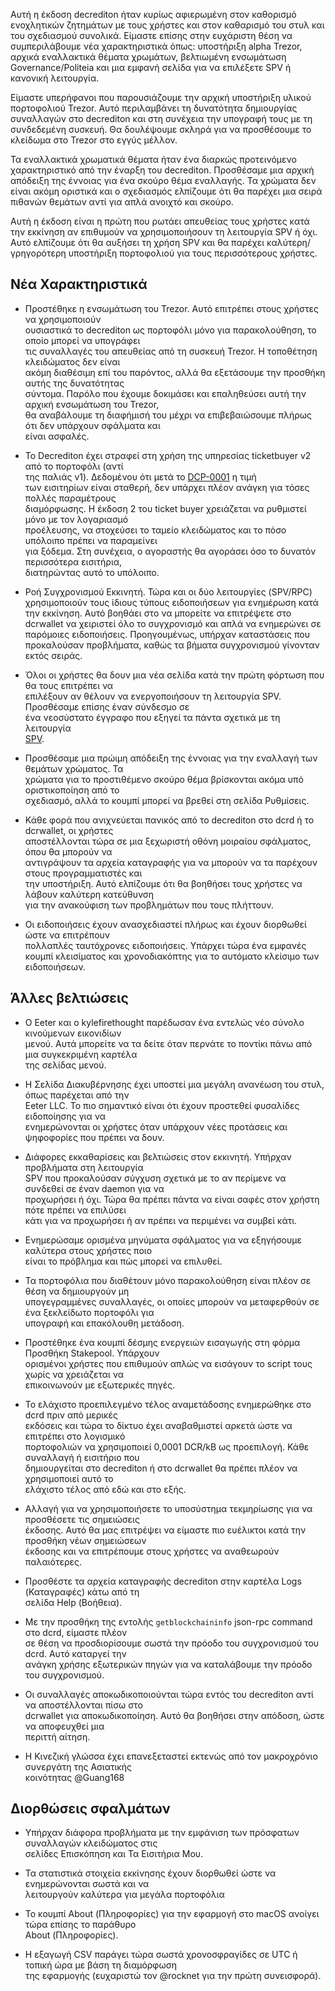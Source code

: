 Αυτή η έκδοση decrediton ήταν κυρίως αφιερωμένη στον καθορισμό ενοχλητικών ζητημάτων με τους χρήστες και στον καθαρισμό του στυλ και του σχεδιασμού συνολικά. Είμαστε επίσης στην ευχάριστη θέση να συμπεριλάβουμε νέα χαρακτηριστικά όπως: υποστήριξη alpha Trezor, αρχικά εναλλακτικά θέματα χρωμάτων, βελτιωμένη ενσωμάτωση Governance/Politeia και μια εμφανή σελίδα για να επιλέξετε SPV ή κανονική λειτουργία.

Είμαστε υπερήφανοι που παρουσιάζουμε την αρχική υποστήριξη υλικού πορτοφολιού Trezor. Αυτό περιλαμβάνει τη δυνατότητα δημιουργίας συναλλαγών στο decrediton και στη συνέχεια την υπογραφή τους με τη συνδεδεμένη συσκευή. Θα δουλέψουμε σκληρά για να προσθέσουμε το κλείδωμα στο Trezor στο εγγύς μέλλον.

Τα εναλλακτικά χρωματικά θέματα ήταν ένα διαρκώς προτεινόμενο χαρακτηριστικό από την έναρξη του decrediton. Προσθέσαμε μια αρχική απόδειξη της έννοιας για ένα σκούρο θέμα εναλλαγής. Τα χρώματα δεν είναι ακόμη οριστικά και ο σχεδιασμός ελπίζουμε ότι θα παρέχει μια σειρά πιθανών θεμάτων αντί για απλά ανοιχτό και σκούρο.

Αυτή η έκδοση είναι η πρώτη που ρωτάει απευθείας τους χρήστες κατά την εκκίνηση αν επιθυμούν να χρησιμοποιήσουν τη λειτουργία SPV ή όχι. Αυτό ελπίζουμε ότι θα αυξήσει τη χρήση SPV και θα παρέχει καλύτερη/γρηγορότερη υποστήριξη πορτοφολιού για τους περισσότερους χρήστες.


## Νέα Χαρακτηριστικά

  - Προστέθηκε η ενσωμάτωση του Trezor. Αυτό επιτρέπει στους χρήστες να χρησιμοποιούν  
  ουσιαστικά το decrediton ως πορτοφόλι μόνο για παρακολούθηση, το οποίο μπορεί να υπογράφει  
  τις συναλλαγές του απευθείας από τη συσκευή Trezor. Η τοποθέτηση κλειδώματος δεν είναι  
  ακόμη διαθέσιμη επί του παρόντος, αλλά θα εξετάσουμε την προσθήκη αυτής της δυνατότητας  
  σύντομα. Παρόλο που έχουμε δοκιμάσει και επαληθεύσει αυτή την αρχική ενσωμάτωση του Trezor,  
  θα αναβάλουμε τη διαφήμισή του μέχρι να επιβεβαιώσουμε πλήρως ότι δεν υπάρχουν σφάλματα και  
  είναι ασφαλές.  

  - Το Decrediton έχει στραφεί στη χρήση της υπηρεσίας ticketbuyer v2 από το πορτοφόλι (αντί  
  της παλιάς v1). Δεδομένου ότι μετά το 
  [DCP-0001](https://github.com/decred/dcps/blob/master/dcp-0001/dcp-0001.mediawiki) η τιμή  
  των εισιτηρίων είναι σταθερή, δεν υπάρχει πλέον ανάγκη για τόσες πολλές παραμέτρους  
  διαμόρφωσης. Η έκδοση 2 του ticket buyer χρειάζεται να ρυθμιστεί μόνο με τον λογαριασμό  
  προέλευσης, να στοχεύσει το ταμείο κλειδώματος και το πόσο υπόλοιπο πρέπει να παραμείνει  
  για ξόδεμα. Στη συνέχεια, ο αγοραστής θα αγοράσει όσο το δυνατόν περισσότερα εισιτήρια,  
  διατηρώντας αυτό το υπόλοιπο.
  
  - Ροή Συγχρονισμού Εκκινητή.  Τώρα και οι δύο λειτουργίες (SPV/RPC) χρησιμοποιούν τους
  ίδιους τύπους ειδοποιήσεων για ενημέρωση κατά την εκκίνηση. Αυτό βοηθάει στο να μπορείτε να
  επιτρέψετε στο dcrwallet να χειριστεί όλο το συγχρονισμό και απλά να ενημερώνει σε
  παρόμοιες ειδοποιήσεις. Προηγουμένως, υπήρχαν καταστάσεις που προκαλούσαν προβλήματα, καθώς
  τα βήματα συγχρονισμού γίνονταν εκτός σειράς.

  - Όλοι οι χρήστες θα δουν μια νέα σελίδα κατά την πρώτη φόρτωση που θα τους επιτρέπει να  
  επιλέξουν αν θέλουν να ενεργοποιήσουν τη λειτουργία SPV. Προσθέσαμε επίσης έναν σύνδεσμο σε  
  ένα νεοσύστατο έγγραφο που εξηγεί τα πάντα σχετικά με τη λειτουργία   
  [SPV](https://docs.decred.org/wallets/spv).

  - Προσθέσαμε μια πρώιμη απόδειξη της έννοιας για την εναλλαγή των θεμάτων χρώματος. Τα  
  χρώματα για το προστιθέμενο σκούρο θέμα βρίσκονται ακόμα υπό οριστικοποίηση από το  
  σχεδιασμό, αλλά το κουμπί μπορεί να βρεθεί στη σελίδα Ρυθμίσεις.

  - Κάθε φορά που ανιχνεύεται πανικός από το decrediton στο dcrd ή το dcrwallet, οι χρήστες  
  αποστέλλονται τώρα σε μια ξεχωριστή οθόνη μοιραίου σφάλματος, όπου θα μπορούν να  
  αντιγράψουν τα αρχεία καταγραφής για να μπορούν να τα παρέχουν στους προγραμματιστές και  
  την υποστήριξη. Αυτό ελπίζουμε ότι θα βοηθήσει τους χρήστες να λάβουν καλύτερη κατεύθυνση  
  για την ανακούφιση των προβλημάτων που τους πλήττουν.

  - Οι ειδοποιήσεις έχουν ανασχεδιαστεί πλήρως και έχουν διορθωθεί ώστε να επιτρέπουν  
  πολλαπλές ταυτόχρονες ειδοποιήσεις.  Υπάρχει τώρα ένα εμφανές κουμπί κλεισίματος και χρονοδιακόπτης για το αυτόματο κλείσιμο των ειδοποιήσεων. 

## Άλλες βελτιώσεις

  - Ο Eeter και ο kylefirethought παρέδωσαν ένα εντελώς νέο σύνολο κινούμενων εικονιδίων  
  μενού. Αυτά μπορείτε να τα δείτε όταν περνάτε το ποντίκι πάνω από μια συγκεκριμένη καρτέλα  
  της σελίδας μενού.  

  - Η Σελίδα Διακυβέρνησης έχει υποστεί μια μεγάλη ανανέωση του στυλ, όπως παρέχεται από την  
  Eeter LLC. Το πιο σημαντικό είναι ότι έχουν προστεθεί φυσαλίδες ειδοποίησης για να  
  ενημερώνονται οι χρήστες όταν υπάρχουν νέες προτάσεις και ψηφοφορίες που πρέπει να δουν.

  - Διάφορες εκκαθαρίσεις και βελτιώσεις στον εκκινητή.  Υπήρχαν προβλήματα στη λειτουργία  
  SPV που προκαλούσαν σύγχυση σχετικά με το αν περίμενε να συνδεθεί σε έναν daemon για να  
  προχωρήσει ή όχι.  Τώρα θα πρέπει πάντα να είναι σαφές στον χρήστη πότε πρέπει να επιλύσει  
  κάτι για να προχωρήσει ή αν πρέπει να περιμένει να συμβεί κάτι.

  - Ενημερώσαμε ορισμένα μηνύματα σφάλματος για να εξηγήσουμε καλύτερα στους χρήστες ποιο  
  είναι το πρόβλημα και πώς μπορεί να επιλυθεί.

  - Τα πορτοφόλια που διαθέτουν μόνο παρακολούθηση είναι πλέον σε θέση να δημιουργούν μη  
  υπογεγραμμένες συναλλαγές, οι οποίες μπορούν να μεταφερθούν σε ένα ξεκλείδωτο πορτοφόλι για  
  υπογραφή και επακόλουθη μετάδοση.

  - Προστέθηκε ένα κουμπί δέσμης ενεργειών εισαγωγής στη φόρμα Προσθήκη Stakepool.  Υπάρχουν  
  ορισμένοι χρήστες που επιθυμούν απλώς να εισάγουν το script τους χωρίς να χρειάζεται να  
  επικοινωνούν με εξωτερικές πηγές.

  - Το ελάχιστο προεπιλεγμένο τέλος αναμετάδοσης ενημερώθηκε στο dcrd πριν από μερικές  
  εκδόσεις και τώρα το δίκτυο έχει αναβαθμιστεί αρκετά ώστε να επιτρέπει στο λογισμικό  
  πορτοφολιών να χρησιμοποιεί 0,0001 DCR/kB ως προεπιλογή.  Κάθε συναλλαγή ή εισιτήριο που  
  δημιουργείται στο decrediton ή στο dcrwallet θα πρέπει πλέον να χρησιμοποιεί αυτό το  
  ελάχιστο τέλος από εδώ και στο εξής.

  - Αλλαγή για να χρησιμοποιήσετε το υποσύστημα τεκμηρίωσης για να προσθέσετε τις σημειώσεις  
  έκδοσης.  Αυτό θα μας επιτρέψει να είμαστε πιο ευέλικτοι κατά την προσθήκη νέων σημειώσεων  
  έκδοσης και να επιτρέπουμε στους χρήστες να αναθεωρούν παλαιότερες.

  - Προσθέστε τα αρχεία καταγραφής decrediton στην καρτέλα Logs (Καταγραφές) κάτω από τη  
  σελίδα Help (Βοήθεια).

  - Με την προσθήκη της εντολής `getblockchaininfo` json-rpc command στο dcrd, είμαστε πλέον  
  σε θέση να προσδιορίσουμε σωστά την πρόοδο του συγχρονισμού του dcrd.  Αυτό καταργεί την  
  ανάγκη χρήσης εξωτερικών πηγών για να καταλάβουμε την πρόοδο του συγχρονισμού.

  - Οι συναλλαγές αποκωδικοποιούνται τώρα εντός του decrediton αντί να αποστέλλονται πίσω στο  
  dcrwallet για αποκωδικοποίηση. Αυτό θα βοηθήσει στην απόδοση, ώστε να αποφευχθεί μια  
  περιττή αίτηση.

  - Η Κινεζική γλώσσα έχει επανεξεταστεί εκτενώς από τον μακροχρόνιο συνεργάτη της Ασιατικής  
  κοινότητας @Guang168

## Διορθώσεις σφαλμάτων

  - Υπήρχαν διάφορα προβλήματα με την εμφάνιση των πρόσφατων συναλλαγών κλειδώματος στις  
  σελίδες Επισκόπηση και Τα Eισιτήρια Mου. 

  - Τα στατιστικά στοιχεία εκκίνησης έχουν διορθωθεί ώστε να ενημερώνονται σωστά και να  
  λειτουργούν καλύτερα για μεγάλα πορτοφόλια 

  - Το κουμπί About (Πληροφορίες) για την εφαρμογή στο macOS ανοίγει τώρα επίσης το παράθυρο  
  About (Πληροφορίες).

  - Η εξαγωγή CSV παράγει τώρα σωστά χρονοσφραγίδες σε UTC ή τοπική ώρα με βάση τη διαμόρφωση  
  της εφαρμογής (ευχαριστώ τον @rocknet για την πρώτη συνεισφορά).